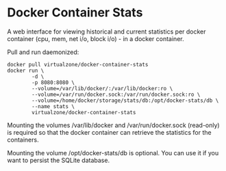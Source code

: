 # Docker Container Stats
A web interface for viewing historical and current statistics per docker container (cpu, mem, net i/o, block i/o) - in a docker container.

Pull and run daemonized:
```
docker pull virtualzone/docker-container-stats
docker run \
        -d \
        -p 8080:8080 \
        --volume=/var/lib/docker/:/var/lib/docker:ro \
        --volume=/var/run/docker.sock:/var/run/docker.sock:ro \
        --volume=/home/docker/storage/stats/db:/opt/docker-stats/db \
        --name stats \
        virtualzone/docker-container-stats
```

Mounting the volumes /var/lib/docker and /var/run/docker.sock (read-only) is required so that the docker container can retrieve the statistics for the containers.

Mounting the volume /opt/docker-stats/db is optional. You can use it if you want to persist the SQLite database.
